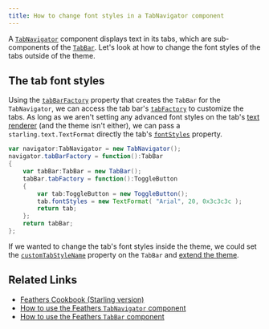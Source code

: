 ```yaml
---
title: How to change font styles in a TabNavigator component
---
```


A [`TabNavigator`](../tab-navigator.html) component displays text in its tabs, which are sub-components of the [`TabBar`](../tab-bar.html). Let's look at how to change the font styles of the tabs outside of the theme.

## The tab font styles

Using the [`tabBarFactory`](/api-reference/feathers/controls/TabNavigator.html#tabBarFactory) property that creates the `TabBar` for the `TabNavigator`, we can access the tab bar's [`tabFactory`](/api-reference/feathers/controls/TabBar.html#tabFactory) to customize the tabs. As long as we aren't setting any advanced font styles on the tab's [text renderer](../text-renderers.html) (and the theme isn't either), we can pass a `starling.text.TextFormat` directly the tab's [`fontStyles`](/api-reference/feathers/controls/Button.html#fontStyles) property.

```actionscript
var navigator:TabNavigator = new TabNavigator();
navigator.tabBarFactory = function():TabBar
{
	var tabBar:TabBar = new TabBar();
	tabBar.tabFactory = function():ToggleButton
	{
		var tab:ToggleButton = new ToggleButton();
		tab.fontStyles = new TextFormat( "Arial", 20, 0x3c3c3c );
		return tab;
	};
	return tabBar;
};
```

If we wanted to change the tab's font styles inside the theme, we could set the [`customTabStyleName`](/api-reference/feathers/controls/TabBar.html#customTabStyleName) property on the `TabBar` and [extend the theme](../extending-themes.html).

## Related Links

- [Feathers Cookbook (Starling version)](./index.md)
- [How to use the Feathers `TabNavigator` component](../tab-navigator.html)
- [How to use the Feathers `TabBar` component](../tab-navigator.html)
